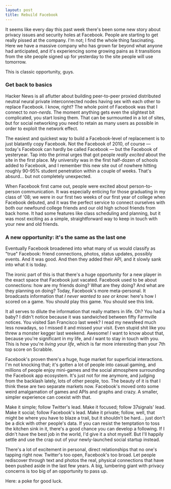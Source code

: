 ```yaml
---
layout: post
title: Rebuild Facebook
---
```


It seems like every day this past week there's been some new story about privacy issues and security holes at Facebook. People are starting to get really pissed at the company. I'm not; I find the whole thing fascinating. Here we have a massive company who has grown far beyond what anyone had anticipated, and it's experiencing some growing pains as it transitions from the site people signed up for yesterday to the site people will use tomorrow.

This is classic opportunity, guys.

### Get back to basics

Hacker News is all aflutter about building peer-to-peer proxied distributed neutral neural private interconnected nodes having sex with each other to replace Facebook. I know, right? The whole point of Facebook was that I connect to *non-nerds*. The moment anything gets even the slightest bit complicated, you start losing them. That can be surmounted in a lot of sites, but for social networking you need to retain as many users as possible in order to exploit the network effect.

The easiest and quickest way to build a Facebook-level of replacement is to just blatantly copy Facebook. Not the Facebook of 2010, of course — today's Facebook can hardly be called Facebook — but the Facebook of yesteryear. Tap into the primal urges that got people *really excited* about the site in the first place. My university was in the first half-dozen of schools added to Facebook, and I remember this new site out of nowhere hitting roughly 90-95% student penetration within a couple of weeks. That's absurd... but not completely unexpected.

When Facebook first came out, people were excited about person-to-person communication. It was especially enticing for those graduating in my class of '08; we were in our first two weeks of our first year of college when Facebook debuted, and it was the perfect service to connect ourselves with both our newfound college friends and our old high school friends from back home. It had some features like class scheduling and planning, but it was most exciting as a simple, straightforward way to keep in touch with your new and old friends.

### A new opportunity: it's the same as the last one

Eventually Facebook broadened into what many of us would classify as "true" Facebook: friend connections, photos, status updates, possibly events. And it was good. And then they added their API, and it slowly sank into what it is today.

The ironic part of this is that there's a huge opportunity for a new player in the exact space that Facebook just vacated. Facebook used to be about connections: how are my friends doing? What are they doing? And what are they planning on doing? Today, Facebook's more meta-personal. It broadcasts information that *I never wanted to see or know*: here's how I scored on a game. You should play this game. You should see this link.

It all serves to dilute the information that really matters in life. Oh? You had a baby? I didn't notice because it was sandwiched between fifty Farmville notices. You visited San Francisco last week? I read my newsfeed much less nowadays, so I missed it and missed your visit. Even stupid shit like you threw a monster kegger last weekend. Awesome! *I* want to know about that, because you're significant in my life, and *I* want to stay in touch with you. This is how you're *living your life*, which is far more interesting than your 7th top score on Scrabble.

Facebook's proven there's a huge, huge market for superficial interactions. I'm not knocking that; it's gotten a lot of people into casual gaming, and millions of people enjoy mini-games and the social atmosphere surrounding the Facebook app ecosystem. It's just not for me anymore, and judging from the backlash lately, lots of other people, too. The beauty of it is that I think these are two separate markets now. Facebook's moved onto some weird amalgamation of games and APIs and graphs and crazy. A smaller, simpler experience can coexist with that.

Make it simple; follow Twitter's lead. Make it focused; follow 37signals' lead. Make it social; follow Facebook's lead. Make it private; follow, well, that might be where you have to blaze a trail, but it shouldn't be hard... just don't be a dick with other people's data. If you can resist the temptation to toss the kitchen sink in it, there's a good chance you can develop a following. If I didn't have the best job in the world, I'd give it a shot myself. But I'll happily settle and use the crap out of your newly-launched social startup instead.

There's a lot of excitement in personal, direct relationships that no one's tapping right now. Twitter's too open, Facebook's too broad. Let people rediscover through text and photos the real, physical connections that have been pushed aside in the last few years. A big, lumbering giant with privacy concerns is too big of an opportunity to pass up.

Here: a poke for good luck.